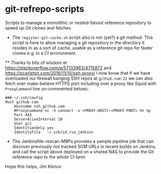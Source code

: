 # git-refrepo-scripts
Scripts to manage a monolithic or nested-fanout reference repository to speed up Git clones and fetches

* The `register-git-cache.sh` script also is not (yet?) a git method.
This script is here to allow managing a git repository in the directory it
resides in as a sort of cache, usable as a reference git repo for faster
clones e.g. in a CI environment.

** Thanks to bits of wisdom at https://stackoverflow.com/a/57133963/4715872
   and https://pcarleton.com/2016/11/10/ssh-proxy/ I now know that if we have
   overloaded our firewall banging SSH repos at `github.com:22` we can also
   fetch over make-believe HTTPS port including over a proxy like Squid with
   `ProxyCommand` line un-commented below):
````
### ~/.ssh/config
Host github.com
    Hostname ssh.github.com
    #ProxyCommand nc -X connect -x <PROXY-HOST>:<PROXY-PORT> %h %p
    Port 443
    ServerAliveInterval 20
    User git
    IdentitiesOnly yes
    IdentityFile   ~/.ssh/id_rsa_jenkins
````

* The Jenkinsfile-rescan-MBPs provides a sample pipeline job that can
discover previously not tracked SCM URLs in recent builds on Jenkins,
and call the script above deployed on a shared NAS to provide the Git
reference repo to the whole CI farm.

Hope this helps,
Jim Klimov
